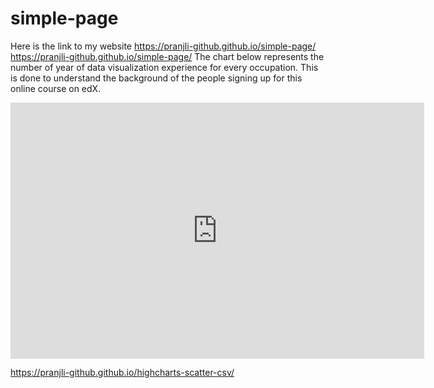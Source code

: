 # simple-page
Here is the link to my website https://pranjli-github.github.io/simple-page/
https://pranjli-github.github.io/simple-page/
The chart below represents the number of year of data visualization experience for every occupation. This is done to understand the background of the people signing up for this online course on edX.

<iframe width="662.2641509433962" height="409.5" seamless frameborder="0" scrolling="no" src="https://docs.google.com/spreadsheets/d/e/2PACX-1vS0aiAbPkuYIhdkS8Vwg0gRc5tQxknTk-azadn0XNJvWlvVAnk3YEvxExht1OLk0v5qxO4p8j-XInyn/pubchart?oid=468026148&amp;format=interactive"></iframe>

https://pranjli-github.github.io/highcharts-scatter-csv/
